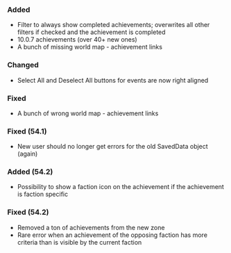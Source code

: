 <p><h3>Added</h3></p>
<ul>
<li>Filter to always show completed achievements; overwrites all other filters if checked and the achievement is completed</li>
<li>10.0.7 achievements (over 40+ new ones)</li>
<li>A bunch of missing world map - achievement links</li>
</ul>
<p><h3>Changed</h3></p>
<ul>
<li>Select All and Deselect All buttons for events are now right aligned</li>
</ul>
<p><h3>Fixed</h3></p>
<ul>
<li>A bunch of wrong world map - achievement links</li>
</ul>
<p><h3>Fixed (54.1)</h3></p>
<ul>
<li>New user should no longer get errors for the old SavedData object (again)</li>
</ul>
<p><h3>Added (54.2)</h3></p>
<ul>
<li>Possibility to show a faction icon on the achievement if the achievement is faction specific</li>
</ul>
<p><h3>Fixed (54.2)</h3></p>
<ul>
<li>Removed a ton of achievements from the new zone</li>
<li>Rare error when an achievement of the opposing faction has more criteria than is visible by the current faction</li>
</ul>
